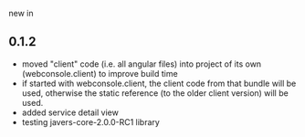 new in 

0.1.2
-----

 * moved "client" code (i.e. all angular files) into project of its own (webconsole.client) to improve build time
 * if started with webconsole.client, the client code from that bundle will be used, otherwise the static reference 
   (to the older client version) will be used.
 * added service detail view
 * testing javers-core-2.0.0-RC1 library
